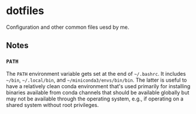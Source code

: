 # dotfiles

Configuration and other common files uesd by me.

## Notes

### `PATH`

The `PATH` environment variable gets set at the end of `~/.bashrc`. It includes
`~/bin`, `~/.local/bin`, and `~/miniconda3/envs/bin/bin`. The latter is useful to
have a relatively clean conda environment that's used primarily for installing
binaries available from conda channels that should be available globally but
may not be available through the operating system, e.g., if operating on a
shared system without root privileges.
